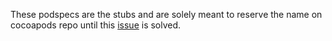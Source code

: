 These podspecs are the stubs and are solely meant to reserve the name on cocoapods repo until this [issue](https://github.com/facebook/states/issues/132) is solved.
